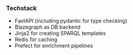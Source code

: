 ### Techstack
- FastAPI (including pydantic for type checking)<!-- .element: class="fragment" -->
- Blazegraph as DB backend<!-- .element: class="fragment" -->
- Jinja2 for creating SPARQL templates<!-- .element: class="fragment" -->
- Redis for caching<!-- .element: class="fragment" -->
- Prefect for enrichment pipelines<!-- .element: class="fragment" -->